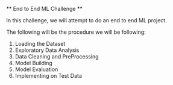 ** End to End ML Challenge **

In this challenge, we will attempt to do an end to end ML project. 

The following will be the procedure we will be following: 

1) Loading the Dataset
2) Exploratory Data Analysis
3) Data Cleaning and PreProcessing
4) Model Building
5) Model Evaluation
6) Implementing on Test Data
